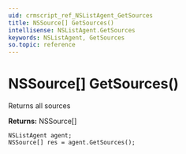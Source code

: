 ```yaml
---
uid: crmscript_ref_NSListAgent_GetSources
title: NSSource[] GetSources()
intellisense: NSListAgent.GetSources
keywords: NSListAgent, GetSources
so.topic: reference
---
```


# NSSource[] GetSources()

Returns all sources

**Returns:** NSSource[]

```crmscript
NSListAgent agent;
NSSource[] res = agent.GetSources();
```

